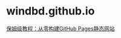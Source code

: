 # windbd.github.io
[保姆级教程：从零构建GitHub Pages静态网站](https://blog.csdn.net/qq_20042935/article/details/133920722)
